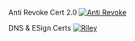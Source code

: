 Anti Revoke Cert 2.0
[![Anti Revoke](https://img.shields.io/badge/AntiRevoke-0DBD8B?style=for-the-badge&logo=element&logoColor=white)](https://www.icloud.com/shortcuts/0788cdb74e514c879dffb1b845058107)

DNS & ESign Certs
[![Riley](https://img.shields.io/badge/Riley-000000?style=for-the-badge&logo=element&logoColor=white)](https://khoindvn.io.vn)

